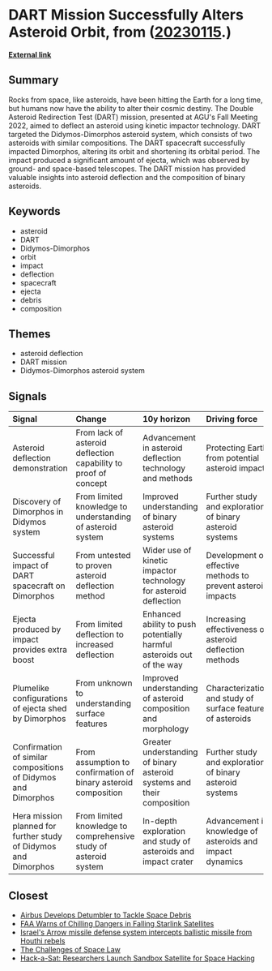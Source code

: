 # __DART Mission Successfully Alters Asteroid Orbit__, from ([20230115](https://kghosh.substack.com/p/20230115).)

__[External link](https://eos.org/articles/nasas-double-asteroid-redirection-test-is-a-smashing-success)__



## Summary

Rocks from space, like asteroids, have been hitting the Earth for a long time, but humans now have the ability to alter their cosmic destiny. The Double Asteroid Redirection Test (DART) mission, presented at AGU's Fall Meeting 2022, aimed to deflect an asteroid using kinetic impactor technology. DART targeted the Didymos-Dimorphos asteroid system, which consists of two asteroids with similar compositions. The DART spacecraft successfully impacted Dimorphos, altering its orbit and shortening its orbital period. The impact produced a significant amount of ejecta, which was observed by ground- and space-based telescopes. The DART mission has provided valuable insights into asteroid deflection and the composition of binary asteroids.

## Keywords

* asteroid
* DART
* Didymos-Dimorphos
* orbit
* impact
* deflection
* spacecraft
* ejecta
* debris
* composition

## Themes

* asteroid deflection
* DART mission
* Didymos-Dimorphos asteroid system

## Signals

| Signal                                                          | Change                                                           | 10y horizon                                                            | Driving force                                                |
|:----------------------------------------------------------------|:-----------------------------------------------------------------|:-----------------------------------------------------------------------|:-------------------------------------------------------------|
| Asteroid deflection demonstration                               | From lack of asteroid deflection capability to proof of concept  | Advancement in asteroid deflection technology and methods              | Protecting Earth from potential asteroid impacts             |
| Discovery of Dimorphos in Didymos system                        | From limited knowledge to understanding of asteroid system       | Improved understanding of binary asteroid systems                      | Further study and exploration of binary asteroid systems     |
| Successful impact of DART spacecraft on Dimorphos               | From untested to proven asteroid deflection method               | Wider use of kinetic impactor technology for asteroid deflection       | Development of effective methods to prevent asteroid impacts |
| Ejecta produced by impact provides extra boost                  | From limited deflection to increased deflection                  | Enhanced ability to push potentially harmful asteroids out of the way  | Increasing effectiveness of asteroid deflection methods      |
| Plumelike configurations of ejecta shed by Dimorphos            | From unknown to understanding surface features                   | Improved understanding of asteroid composition and morphology          | Characterization and study of surface features of asteroids  |
| Confirmation of similar compositions of Didymos and Dimorphos   | From assumption to confirmation of binary asteroid composition   | Greater understanding of binary asteroid systems and their composition | Further study and exploration of binary asteroid systems     |
| Hera mission planned for further study of Didymos and Dimorphos | From limited knowledge to comprehensive study of asteroid system | In-depth exploration and study of asteroids and impact crater          | Advancement in knowledge of asteroids and impact dynamics    |

## Closest

* [Airbus Develops Detumbler to Tackle Space Debris](2f850bf26b4364d13487e2f1dc70f566)
* [FAA Warns of Chilling Dangers in Falling Starlink Satellites](0b7c76362a1e20b1faa1a422d73b5b0d)
* [Israel's Arrow missile defense system intercepts ballistic missile from Houthi rebels](dfc7ce150fa3c7f91ae6b846623df7f2)
* [The Challenges of Space Law](d7322a8c1f0f439ffa3d07c93d4c2651)
* [Hack-a-Sat: Researchers Launch Sandbox Satellite for Space Hacking](f6637d1fa0e3fe0e1e94bea8b3338ef9)